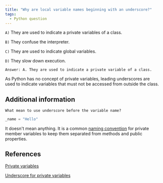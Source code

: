 ```yaml
---
title: "Why are local variable names beginning with an underscore?"
tags:
  - Python question
---
```


`A)` They are used to indicate a private variables of a class.

`B)` They confuse the interpreter.

`C)` They are used to indicate global variables.

`D)` They slow down execution.

`Answer: A. They are used to indicate a private variable of a class.`

As Python has no concept of private variables, leading underscores are used to indicate variables that must not be accessed from outside the class.

## Additional information

`What mean to use underscore before the variable name?`

```python
_name = "Hello"
```

It doesn't mean anything. It is a common [naming convention](https://docs.python.org/2/tutorial/classes.html#private-variables-and-class-local-references) for private member variables to keep them separated from methods and public properties.

## References

[Private variables](https://brainly.in/question/2835258)

[Underscore for private variables](https://stackoverflow.com/questions/6903022/why-do-we-use-in-variable-names)
